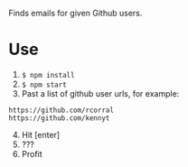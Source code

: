 Finds emails for given Github users.

Use
===

1. `$ npm install`
2. `$ npm start`
3. Past a list of github user urls, for example:
```
https://github.com/rcorral
https://github.com/kennyt
```
4. Hit [enter]
5. ???
6. Profit
